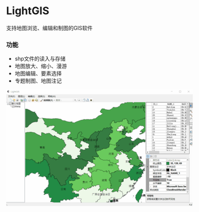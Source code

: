 # LightGIS
支持地图浏览、编辑和制图的GIS软件

### 功能
* shp文件的读入与存储
* 地图放大、缩小、漫游
* 地图编辑、要素选择
* 专题制图、地图注记

![image](https://github.com/Gooong/LightGIS/blob/master/show.gif)
